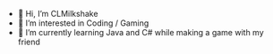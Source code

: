 - 👋 Hi, I’m CLMilkshake
- 👀 I’m interested in Coding / Gaming
- 🌱 I’m currently learning Java and C# while making a game with my friend

<!---
CLMilkshake/CLMilkshake is a ✨ special ✨ repository because its `README.md` (this file) appears on your GitHub profile.
You can click the Preview link to take a look at your changes.
--->
